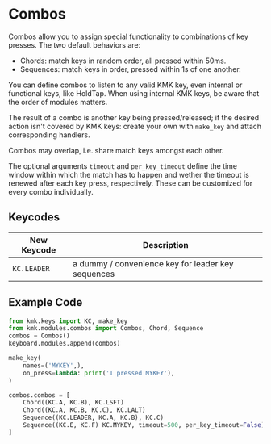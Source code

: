 # Combos
Combos allow you to assign special functionality to combinations of key presses.
The two default behaviors are:
* Chords: match keys in random order, all pressed within 50ms.
* Sequences: match keys in order, pressed within 1s of one another.

You can define combos to listen to any valid KMK key, even internal or
functional keys, like HoldTap. When using internal KMK keys, be aware that the
order of modules matters.

The result of a combo is another key being pressed/released; if the desired
action isn't covered by KMK keys: create your own with `make_key` and attach
corresponding handlers.

Combos may overlap, i.e. share match keys amongst each other.

The optional arguments `timeout` and `per_key_timeout` define the time window
within which the match has to happen and wether the timeout is renewed after
each key press, respectively. These can be customized for every combo
individually.

## Keycodes
|New Keycode |Description                                         |
|------------|----------------------------------------------------|
|`KC.LEADER` | a dummy / convenience key for leader key sequences |

## Example Code
```python
from kmk.keys import KC, make_key
from kmk.modules.combos import Combos, Chord, Sequence
combos = Combos()
keyboard.modules.append(combos)

make_key(
    names=('MYKEY',),
    on_press=lambda: print('I pressed MYKEY'),
)

combos.combos = [
    Chord((KC.A, KC.B), KC.LSFT)
    Chord((KC.A, KC.B, KC.C), KC.LALT)
    Sequence((KC.LEADER, KC.A, KC.B), KC.C)
    Sequence((KC.E, KC.F) KC.MYKEY, timeout=500, per_key_timeout=False)
]
```
